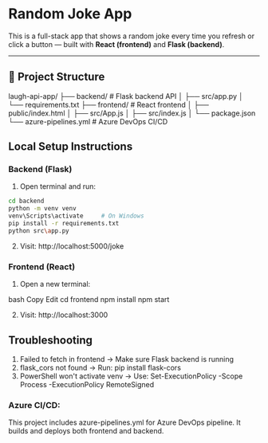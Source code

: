 # Random Joke App

This is a full-stack app that shows a random joke every time you refresh or click a button — built with **React (frontend)** and **Flask (backend)**.

---

## 📁 Project Structure

laugh-api-app/
├── backend/ # Flask backend API
│ ├── src/app.py
│ └── requirements.txt
├── frontend/ # React frontend
│ ├── public/index.html
│ ├── src/App.js
│ ├── src/index.js
│ └── package.json
└── azure-pipelines.yml # Azure DevOps CI/CD

## Local Setup Instructions

### Backend (Flask)

1. Open terminal and run:

```bash
cd backend
python -m venv venv
venv\Scripts\activate     # On Windows
pip install -r requirements.txt
python src\app.py
```


2. Visit: http://localhost:5000/joke


### Frontend (React)

1. Open a new terminal:

bash
Copy
Edit
cd frontend
npm install
npm start

2. Visit: http://localhost:3000


## Troubleshooting
1. Failed to fetch in frontend → Make sure Flask backend is running
2. flask_cors not found → Run: pip install flask-cors
3. PowerShell won't activate venv → Use: Set-ExecutionPolicy -Scope Process -ExecutionPolicy RemoteSigned

### Azure CI/CD:

This project includes azure-pipelines.yml for Azure DevOps pipeline. It builds and deploys both frontend and backend.
